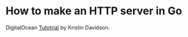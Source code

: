 # How to make an HTTP server in Go

DigitalOcean [Tutotrial](https://www.digitalocean.com/community/tutorials/how-to-make-an-http-server-in-go) by Kristin Davidson.
